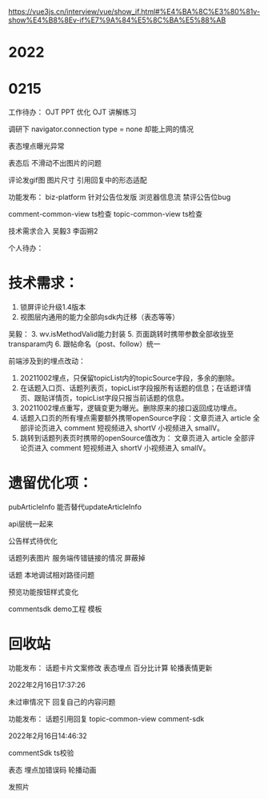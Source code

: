 https://vue3js.cn/interview/vue/show_if.html#%E4%BA%8C%E3%80%81v-show%E4%B8%8Ev-if%E7%9A%84%E5%8C%BA%E5%88%AB
# 2022

# 0215
工作待办：
OJT PPT 优化
OJT 讲解练习

调研下 navigator.connection  type = none 却能上网的情况

表态埋点曝光异常

表态后 不滑动不出图片的问题

评论发gif图 图片尺寸 引用回复中的形态适配

功能发布： biz-platform 针对公告位发版
浏览器信息流 禁评公告位bug

comment-common-view ts检查
topic-common-view ts检查


技术需求合入 吴毅3 李函朔2


个人待办：

# 技术需求：
1. 锁屏评论升级1.4版本
2. 视图层内通用的能力全部向sdk内迁移（表态等等）

吴毅：
3. wv.isMethodValid能力封装
5. 页面跳转时携带参数全部收拢至transparam内
6. 跟帖命名（post、follow）统一

前端涉及到的埋点改动：
1. 20211002埋点，只保留topicList内的topicSource字段，多余的删除。
2. 在话题入口页、话题列表页，topicList字段报所有话题的信息；在话题详情页、跟贴详情页，topicList字段只报当前话题的信息。
3. 20211002埋点重写，逻辑变更为曝光。删除原来的接口返回成功埋点。
4. 话题入口页的所有埋点需要额外携带openSource字段：文章页进入 article 全部评论页进入 comment 短视频进入 shortV 小视频进入 smallV。
5. 跳转到话题列表页时携带的openSource值改为： 文章页进入 article 全部评论页进入 comment 短视频进入 shortV 小视频进入 smallV。


# 遗留优化项：
pubArticleInfo 能否替代updateArticleInfo

api层统一起来

公告样式待优化

话题列表图片 服务端传错链接的情况 屏蔽掉

话题 本地调试相对路径问题

预览功能按钮样式变化

commentsdk demo工程 模板


# 回收站

功能发布： 话题卡片文案修改 表态埋点 百分比计算 轮播表情更新

2022年2月16日17:37:26

未过审情况下 回复自己的内容问题

功能发布： 话题引用回复 topic-common-view  comment-sdk

2022年2月16日14:46:32

commentSdk ts校验

表态 埋点加错误码  轮播动画

发照片
